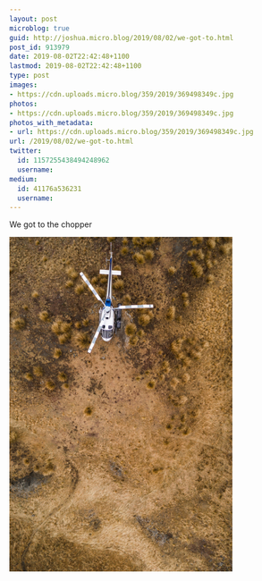 ```yaml
---
layout: post
microblog: true
guid: http://joshua.micro.blog/2019/08/02/we-got-to.html
post_id: 913979
date: 2019-08-02T22:42:48+1100
lastmod: 2019-08-02T22:42:48+1100
type: post
images:
- https://cdn.uploads.micro.blog/359/2019/369498349c.jpg
photos:
- https://cdn.uploads.micro.blog/359/2019/369498349c.jpg
photos_with_metadata:
- url: https://cdn.uploads.micro.blog/359/2019/369498349c.jpg
url: /2019/08/02/we-got-to.html
twitter:
  id: 1157255438494248962
  username: 
medium:
  id: 41176a536231
  username: 
---
```

We got to the chopper

<a href="https://joshwithers.blog/uploads/2019/369498349c.jpg"><img src="uploads/2019/369498349c.jpg" width="399" height="600" alt="" style="height: auto;" class="sunlit_image" /></a>

